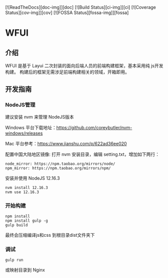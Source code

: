 [![ReadTheDocs][doc-img]][doc] [![Build Status][ci-img]][ci] [![Coverage Status][cov-img]][cov] [![FOSSA Status][fossa-img]][fossa]

# WFUI
## 介绍

WFUI 是基于 Layui 二次封装的面向后端人员的前端构建框架，基本采用纯 js开发构建。
构建后的框架无需涉足前端构建相关的领域，开箱即用。

## 开发指南

### NodeJS管理

建议安装 nvm 来管理 NodeJS版本

Windows 平台下载地址：https://github.com/coreybutler/nvm-windows/releases

Mac 平台参考：https://www.jianshu.com/p/622ad36ee020

配置中国大陆地区镜像:
打开 nvm 安装目录，编辑 setting.txt，增加如下两行：

```
node_mirror: https://npm.taobao.org/mirrors/node/
npm_mirror: https://npm.taobao.org/mirrors/npm/
```
安装并使用 NodeJS 12.16.3

```shell script
nvm install 12.16.3
nvm use 12.16.3
```

### 开始构建
````shell script
npm install
npm install gulp -g
gulp build
````
最终会压缩编译js和css 到根目录dist文件夹下

### 调试
```
gulp run
```
或映射目录到 Nginx



